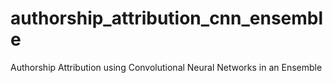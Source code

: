 # authorship_attribution_cnn_ensemble
Authorship Attribution using Convolutional Neural Networks in an Ensemble
